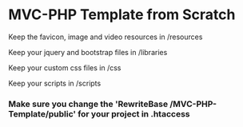 # MVC-PHP Template from Scratch

Keep the favicon, image and video resources in /resources

Keep your jquery and bootstrap files in /libraries

Keep your custom css files in /css

Keep your scripts in /scripts

### Make sure you change the 'RewriteBase /MVC-PHP-Template/public' for your project in .htaccess